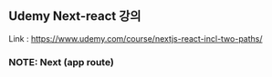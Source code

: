 ## Udemy Next-react 강의

Link : https://www.udemy.com/course/nextjs-react-incl-two-paths/

### NOTE: Next (app route)
